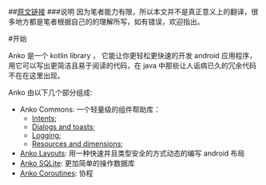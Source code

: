 ##[原文链接](https://github.com/Kotlin/anko/wiki)
###说明
因为笔者能力有限，所以本文并不是真正意义上的翻译，很多地方都是笔者根据自己的的理解所写，如有错误，欢迎指出。

#开始

Anko 是一个 kotlin library ， 它能让你更轻松更快速的开发 android 应用程序，用它可以写出更简洁且易于阅读的代码，在 java 中那些让人诟病已久的冗余代码不在在这里出现。

Anko 由以下几个部分组成:

* Anko Commons: 一个轻量级的组件帮助库：
	* [Intents](https://github.com/jianshijiuyou/LearnAnko/blob/master/wiki/Anko-Commons-%E2%80%93-Intents.md);
	* [Dialogs and toasts](https://github.com/jianshijiuyou/LearnAnko/blob/master/wiki/Anko-Commons-–-Dialogs.md);
	* [Logging](https://github.com/jianshijiuyou/LearnAnko/blob/master/wiki/Anko-Commons-–-Logging.md);
	* [Resources and dimensions](https://github.com/jianshijiuyou/LearnAnko/blob/master/wiki/Anko-Commons-–-Misc.md);
* [Anko Layouts](https://github.com/jianshijiuyou/LearnAnko/blob/master/wiki/Anko-Layouts.md): 用一种快速并且类型安全的方式动态的编写 android 布局
* [Anko SQLite](https://github.com/jianshijiuyou/LearnAnko/blob/master/wiki/Anko-SQLite.md): 更加简单的操作数据库
* [Anko Coroutines](https://github.com/jianshijiuyou/LearnAnko/blob/master/wiki/Anko-Coroutines.md): 协程
